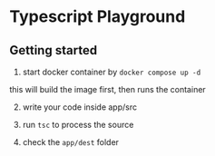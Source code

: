 # Typescript Playground
## Getting started
1. start docker container by `docker compose up -d`

this will build the image first, then runs the container

2. write your code inside app/src

3. run `tsc` to process the source

4. check the `app/dest` folder